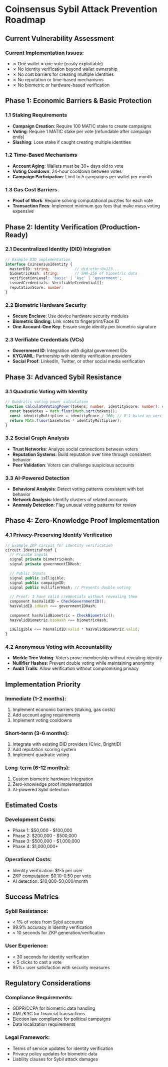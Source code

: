 # Coinsensus Sybil Attack Prevention Roadmap

## Current Vulnerability Assessment

### Current Implementation Issues:
- ✗ One wallet = one vote (easily exploitable)
- ✗ No identity verification beyond wallet ownership
- ✗ No cost barriers for creating multiple identities
- ✗ No reputation or time-based mechanisms
- ✗ No biometric or hardware-based verification

## Phase 1: Economic Barriers & Basic Protection

### 1.1 Staking Requirements
- **Campaign Creation**: Require 100 MATIC stake to create campaigns
- **Voting**: Require 1 MATIC stake per vote (refundable after campaign ends)
- **Slashing**: Lose stake if caught creating multiple identities

### 1.2 Time-Based Mechanisms
- **Account Aging**: Wallets must be 30+ days old to vote
- **Voting Cooldown**: 24-hour cooldown between votes
- **Campaign Participation**: Limit to 5 campaigns per wallet per month

### 1.3 Gas Cost Barriers
- **Proof of Work**: Require solving computational puzzles for each vote
- **Transaction Fees**: Implement minimum gas fees that make mass voting expensive

## Phase 2: Identity Verification (Production-Ready)

### 2.1 Decentralized Identity (DID) Integration
```typescript
// Example DID implementation
interface CoinsensusIdentity {
  masterDID: string;           // did:ethr:0x123...
  biometricHash: string;       // SHA-256 of biometric data
  verificationLevel: 'basic' | 'kyc' | 'government';
  issuedCredentials: VerifiableCredential[];
  reputationScore: number;
}
```

### 2.2 Biometric Hardware Security
- **Secure Enclave**: Use device hardware security modules
- **Biometric Binding**: Link votes to fingerprint/Face ID
- **One Account-One Key**: Ensure single identity per biometric signature

### 2.3 Verifiable Credentials (VCs)
- **Government ID**: Integration with digital government IDs
- **KYC/AML**: Partnership with identity verification providers
- **Social Proof**: LinkedIn, Twitter, or other social media verification

## Phase 3: Advanced Sybil Resistance

### 3.1 Quadratic Voting with Identity
```typescript
// Quadratic voting power calculation
function calculateVotingPower(tokens: number, identityScore: number): number {
  const baseVotes = Math.floor(Math.sqrt(tokens));
  const identityMultiplier = identityScore / 100; // 0-1 based on verification
  return Math.floor(baseVotes * identityMultiplier);
}
```

### 3.2 Social Graph Analysis
- **Trust Networks**: Analyze social connections between voters
- **Reputation Systems**: Build reputation over time through consistent behavior
- **Peer Validation**: Voters can challenge suspicious accounts

### 3.3 AI-Powered Detection
- **Behavioral Analysis**: Detect voting patterns consistent with bot behavior
- **Network Analysis**: Identify clusters of related accounts
- **Anomaly Detection**: Flag unusual voting patterns for review

## Phase 4: Zero-Knowledge Proof Implementation

### 4.1 Privacy-Preserving Identity Verification
```typescript
// Example ZKP circuit for identity verification
circuit IdentityProof {
  // Private inputs
  signal private biometricHash;
  signal private governmentIDHash;
  
  // Public inputs
  signal public isEligible;
  signal public campaignID;
  signal public nullifierHash; // Prevents double voting
  
  // Proof: I have valid credentials without revealing them
  component hasValidID = CheckGovernmentID();
  hasValidID.idHash <== governmentIDHash;
  
  component hasValidBiometric = CheckBiometric();
  hasValidBiometric.bioHash <== biometricHash;
  
  isEligible <== hasValidID.valid * hasValidBiometric.valid;
}
```

### 4.2 Anonymous Voting with Accountability
- **Merkle Tree Voting**: Voters prove membership without revealing identity
- **Nullifier Hashes**: Prevent double voting while maintaining anonymity
- **Audit Trails**: Allow verification without compromising privacy

## Implementation Priority

### Immediate (1-2 months):
1. Implement economic barriers (staking, gas costs)
2. Add account aging requirements
3. Implement voting cooldowns

### Short-term (3-6 months):
1. Integrate with existing DID providers (Civic, BrightID)
2. Add reputation scoring system
3. Implement quadratic voting

### Long-term (6-12 months):
1. Custom biometric hardware integration
2. Zero-knowledge proof implementation
3. AI-powered Sybil detection

## Estimated Costs

### Development Costs:
- Phase 1: $50,000 - $100,000
- Phase 2: $200,000 - $500,000
- Phase 3: $500,000 - $1,000,000
- Phase 4: $1,000,000+

### Operational Costs:
- Identity verification: $1-5 per user
- ZKP computation: $0.10-0.50 per vote
- AI detection: $10,000-50,000/month

## Success Metrics

### Sybil Resistance:
- < 1% of votes from Sybil accounts
- 99.9% accuracy in identity verification
- < 10 seconds for ZKP generation/verification

### User Experience:
- < 30 seconds for identity verification
- < 5 clicks to cast a vote
- 95%+ user satisfaction with security measures

## Regulatory Considerations

### Compliance Requirements:
- GDPR/CCPA for biometric data handling
- AML/KYC for financial transactions
- Election law compliance for political campaigns
- Data localization requirements

### Legal Framework:
- Terms of service updates for identity verification
- Privacy policy updates for biometric data
- Liability clauses for Sybil attack damages